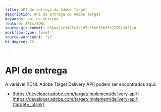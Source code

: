 ```yaml
---
title: API de entrega do Adobe Target
description: API de entrega do Adobe Target
keywords: api de entrega
feature: APIs/SDKs
source-git-commit: e5bae1ac9485c3e1d7c55e6386f332755196ffab
workflow-type: tm+mt
source-wordcount: '27'
ht-degree: 7%

---
```


# API de entrega

A variável [!DNL Adobe Target Delivery API] podem ser encontrados aqui:

* [https://developer.adobe.com/target/implement/delivery-api/](https://developer.adobe.com/target/implement/delivery-api/){target=_blank}